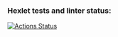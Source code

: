 ### Hexlet tests and linter status:
[![Actions Status](https://github.com/krokojabba/backend-project-4/actions/workflows/hexlet-check.yml/badge.svg)](https://github.com/krokojabba/backend-project-4/actions)
